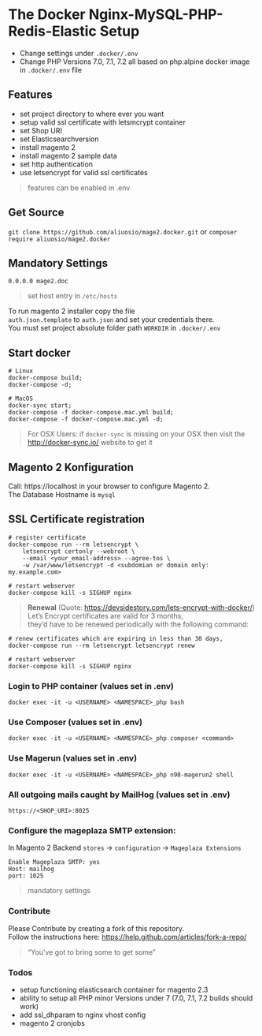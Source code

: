 # The Docker Nginx-MySQL-PHP-Redis-Elastic Setup
* Change settings under ```.docker/.env```  
* Change PHP Versions 7.0, 7.1, 7.2 all based on php:alpine docker image in ```.docker/.env``` file

## Features
+ set project directory to where ever you want
+ setup valid ssl certificate with letsmcrypt container
+ set Shop URI
+ set Elasticsearchversion
+ install magento 2
+ install magento 2 sample data
+ set http authentication
+ use letsencrypt for valid ssl certificates
> features can be enabled in .env

## Get Source
``` git clone https://github.com/aliuosio/mage2.docker.git ```
    or
``` composer require aliuosio/mage2.docker ```

## Mandatory Settings

    0.0.0.0 mage2.doc

> set host entry in ```/etc/hosts``` 

To run magento 2 installer copy the file  
```auth.json.template``` to ```auth.json``` and set your credentials there.  
You must set project absolute folder path ```WORKDIR``` in ```.docker/.env```   

## Start docker
    # Linux
    docker-compose build;
    docker-compose -d;
    
    # MacOS
    docker-sync start;
    docker-compose -f docker-compose.mac.yml build;
    docker-compose -f docker-compose.mac.yml -d;
    
> For OSX Users:
if ```docker-sync``` is missing on your OSX then 
visit the http://docker-sync.io/ website to get it

## Magento 2 Konfiguration
Call: https://localhost in your browser to configure Magento 2.  
The Database Hostname is ```mysql```  

## SSL Certificate registration
    # register certificate
    docker-compose run --rm letsencrypt \
        letsencrypt certonly --webroot \
        --email <your_email-address> --agree-tos \
        -w /var/www/letsencrypt -d <subdomian or domain only: my.example.com>
        
    # restart webserver
    docker-compose kill -s SIGHUP nginx
    
>**Renewal** (Quote: https://devsidestory.com/lets-encrypt-with-docker/)  
Let’s Encrypt certificates are valid for 3 months,  
they’d have to be renewed periodically with the following command:  
    
    # renew certificates which are expiring in less than 30 days,
    docker-compose run --rm letsencrypt letsencrypt renew 
    
    # restart webserver
    docker-compose kill -s SIGHUP nginx

### Login to PHP container (values set in .env)
    docker exec -it -u <USERNAME> <NAMESPACE>_php bash
    
### Use Composer (values set in .env)
    docker exec -it -u <USERNAME> <NAMESPACE>_php composer <command>

### Use Magerun (values set in .env)
    docker exec -it -u <USERNAME> <NAMESPACE>_php n98-magerun2 shell
    
### All outgoing mails caught by MailHog (values set in .env)
    https://<SHOP_URI>:8025

### Configure the mageplaza SMTP extension:
In Magento 2 Backend ```stores``` -> ```configuration``` -> ```Mageplaza Extensions```
    
    Enable Mageplaza SMTP: yes
    Host: mailhog
    port: 1025
    
> mandatory settings

### Contribute
Please Contribute by creating a fork of this repository.  
Follow the instructions here: https://help.github.com/articles/fork-a-repo/
> “You’ve got to bring some to get some”      

### Todos
* setup functioning elasticsearch container for magento 2.3
* ability to setup all PHP minor Versions under 7 (7.0, 7.1, 7.2 builds should work)
* add ssl_dhparam to nginx vhost config
* magento 2 cronjobs